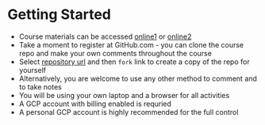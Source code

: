 # Getting Started

* Course materials can be accessed [online1](http://http://gkeintro-courseware.surge.sh//) or [online2](https://vkhazin.gitbook.io/gkeintro-courseware/)
* Take a moment to register at GitHub.com - you can clone the course repo and make your own comments throughout the course
* Select [repository url](https://github.com/vkhazin/gkeintro-courseware) and then `fork` link to create a copy of the repo for yourself 
* Alternatively, you are welcome to use any other method to comment and to take notes
* You will be using your own laptop and a browser for all activities
* A GCP account with billing enabled is requried
* A personal GCP account is highly recommended for the full control
